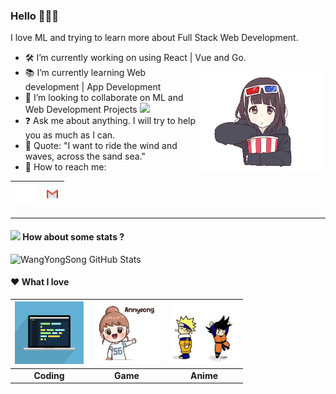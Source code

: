 ### Hello 👋👋👋

I love ML and trying to learn more about Full Stack Web Development. 

- :hammer_and_wrench: I’m currently working on using React | Vue and Go. <img align="right" src="https://github.com/Amchuz/Amchuz/blob/master/animegirl.gif" width="200" height="170">
- :books: I’m currently learning Web development | App Development
- :handshake: I’m looking to collaborate on ML and Web Development Projects <img src="https://media.giphy.com/media/WUlplcMpOCEmTGBtBW/giphy.gif" width="30">
- :question: Ask me about anything. I will try to help you as much as I can.
- :microphone: Quote: "I want to ride the wind and waves, across the sand sea."
- :car: How to reach me:

| [<img src="https://raw.githubusercontent.com/Delta456/Delta456/master/img/github.png" alt="github logo" width="34">](https://github.com/wangyongsong) |  [<img src="https://github.com/Amchuz/Amchuz/blob/master/gmail.jpeg" alt="gmail logo" width="24">](wang741496561@gmail.com) 
|---|---|

----

#### <img src="https://media.giphy.com/media/VgCDAzcKvsR6OM0uWg/giphy.gif" width="50"> How about some stats ?


![WangYongSong GitHub Stats](https://github-readme-stats.vercel.app/api?username=wangyongsong&show_icons=true)

  

#### ❤️ What I love

| <img src=https://github.com/Amchuz/Amchuz/blob/master/coding.gif width="110" height="100"> | <img src=https://github.com/Amchuz/Amchuz/blob/master/kpop.gif width="110" height="100"> | <img src=https://github.com/Amchuz/Amchuz/blob/master/animeicon.gif width="110" height="100"> |
| :----------------------------------------------------------: | :----------------------------------------------------------: | :----------------------------------------------------------: |
|                        <b>Coding</b>                         |                         <b>Game</b>                          |                         <b>Anime</b>                         |